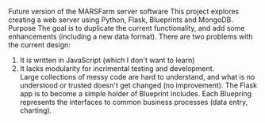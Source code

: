 Future version of the MARSFarm server software
This project explores creating a web server using Python, Flask, Blueprints and MongoDB.
Purpose
The goal is to duplicate the current functionality, and add some enhancements (including a new data format).
There are two problems with the current design:
1) It is written in JavaScript (which I don't want to learn)
2) It lacks modularity for incrimental testing and development.  
Large collections of messy code are hard to understand, and what is no understood or trusted doesn't get changed (no improvement).
The Flask app is to become a simple holder of Blueprint includes.
Each Bluepring represents the interfaces to common business processes (data entry, charting).